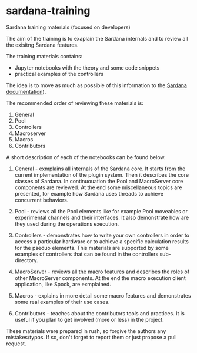 # sardana-training
Sardana training materials (focused on developers)

The aim of the training is to exaplain the Sardana internals and to review all
the exisitng Sardana features.

The training materials contains:
* Jupyter notebooks with the theory and some code snippets
* practical examples of the controllers
  
The idea is to move as much as possible of this information to the [Sardana
documentation](http://www.sardana-controls.org)).

The recommended order of reviewing these materials is:
1. General
2. Pool
3. Controllers
4. Macroserver
5. Macros
6. Contributors

A short description of each of the notebooks can be found below.

1. General - exmplains all internals of the Sardana core. It starts from the
current implementation of the plugin system. Then it describes the core
classes of Sardana. In continuouation the Pool and MacroServer core components
are reviewed. At the end some miscellaneous topics are presented, for example
how Sardana uses threads to achieve concurrent behaviors.

2. Pool - reviews all the Pool elements like for example Pool moveables or
experimental channels and their interfaces. It also demonstrate how are they
used during the operations execution.

3. Controllers - demonstrates how to write your own controllers in order to
access a particular hardware or to achieve a specific calculation results for the
pseduo elements. This materials are supported by some examples of controllers
that can be found in the controllers sub-directory.

4. MacroServer - reviews all the macro features and describes the roles of
other MacroServer components. At the end the macro execution client
application, like Spock, are exmplained.

5. Macros - explains in more detail some macro features and demonstrates some
real examples of their use cases.

6. Contributors - teaches about the contributors tools and practices. It is
useful if you plan to get involved (more or less) in the project.

These materials were prepared in rush, so forgive the authors any mistakes/typos.
If so, don't forget to report them or just propose a pull request.
